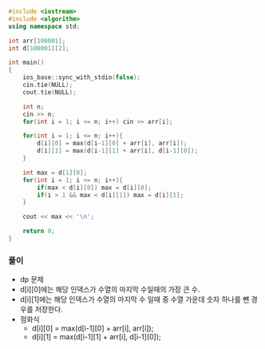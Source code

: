 ```cpp
#include <iostream>
#include <algorithm>
using namespace std;

int arr[100001];
int d[100001][2];

int main()
{
    ios_base::sync_with_stdio(false);
    cin.tie(NULL);
    cout.tie(NULL);

    int n;
    cin >> n;
    for(int i = 1; i <= n; i++) cin >> arr[i];

    for(int i = 1; i <= n; i++){
        d[i][0] = max(d[i-1][0] + arr[i], arr[i]);
        d[i][1] = max(d[i-1][1] + arr[i], d[i-1][0]);
    }

    int max = d[1][0];
    for(int i = 1; i <= n; i++){
        if(max < d[i][0]) max = d[i][0];
        if(i > 1 && max < d[i][1]) max = d[i][1];
    }

    cout << max << '\n';

    return 0;
}
```

### 풀이
- dp 문제
- d[i][0]에는 해당 인덱스가 수열의 마지막 수일때의 가장 큰 수.
- d[i][1]에는 해당 인덱스가 수열의 마지막 수 일때 중 수열 가운데 숫자 하나를 뺀 경우를 저장한다.
- 점화식
  - d[i][0] = max(d[i-1][0] + arr[i], arr[i]);
  - d[i][1] = max(d[i-1][1] + arr[i], d[i-1][0]);